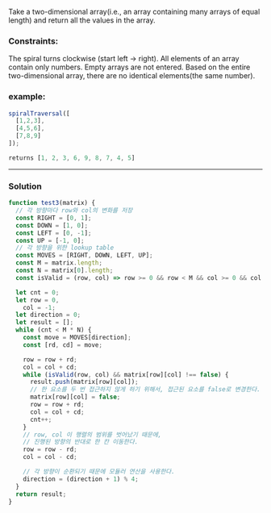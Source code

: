 Take a two-dimensional array(i.e., an array containing many arrays of equal length) and return all the values in the array.

### Constraints:
The spiral turns clockwise (start left -> right).
All elements of an array contain only numbers.
Empty arrays are not entered.
Based on the entire two-dimensional array, there are no identical elements(the same number).

### example:
```js
spiralTraversal([
  [1,2,3],
  [4,5,6],
  [7,8,9]
]);

returns [1, 2, 3, 6, 9, 8, 7, 4, 5]
```

- - -

### Solution
```js
function test3(matrix) {
  // 각 방향마다 row와 col의 변화를 저장
  const RIGHT = [0, 1];
  const DOWN = [1, 0];
  const LEFT = [0, -1];
  const UP = [-1, 0];
  // 각 방향을 위한 lookup table
  const MOVES = [RIGHT, DOWN, LEFT, UP];
  const M = matrix.length;
  const N = matrix[0].length;
  const isValid = (row, col) => row >= 0 && row < M && col >= 0 && col < N;

  let cnt = 0;
  let row = 0,
    col = -1;
  let direction = 0;
  let result = [];
  while (cnt < M * N) {
    const move = MOVES[direction];
    const [rd, cd] = move;

    row = row + rd;
    col = col + cd;
    while (isValid(row, col) && matrix[row][col] !== false) {
      result.push(matrix[row][col]);
      // 한 요소를 두 번 접근하지 않게 하기 위해서, 접근된 요소를 false로 변경한다.
      matrix[row][col] = false;
      row = row + rd;
      col = col + cd;
      cnt++;
    }
    // row, col 이 행렬의 범위를 벗어났기 때문에,
    // 진행된 방향의 반대로 한 칸 이동한다.
    row = row - rd;
    col = col - cd;

    // 각 방향이 순환되기 때문에 모듈러 연산을 사용한다.
    direction = (direction + 1) % 4;
  }
  return result;
}

```
